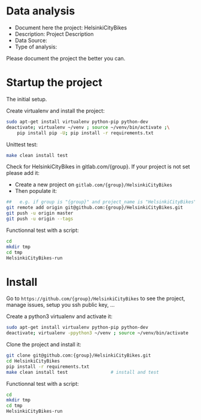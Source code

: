 # Data analysis
- Document here the project: HelsinkiCityBikes
- Description: Project Description
- Data Source:
- Type of analysis:

Please document the project the better you can.

# Startup the project

The initial setup.

Create virtualenv and install the project:
```bash
sudo apt-get install virtualenv python-pip python-dev
deactivate; virtualenv ~/venv ; source ~/venv/bin/activate ;\
    pip install pip -U; pip install -r requirements.txt
```

Unittest test:
```bash
make clean install test
```

Check for HelsinkiCityBikes in gitlab.com/{group}.
If your project is not set please add it:

- Create a new project on `gitlab.com/{group}/HelsinkiCityBikes`
- Then populate it:

```bash
##   e.g. if group is "{group}" and project_name is "HelsinkiCityBikes"
git remote add origin git@github.com:{group}/HelsinkiCityBikes.git
git push -u origin master
git push -u origin --tags
```

Functionnal test with a script:

```bash
cd
mkdir tmp
cd tmp
HelsinkiCityBikes-run
```

# Install

Go to `https://github.com/{group}/HelsinkiCityBikes` to see the project, manage issues,
setup you ssh public key, ...

Create a python3 virtualenv and activate it:

```bash
sudo apt-get install virtualenv python-pip python-dev
deactivate; virtualenv -ppython3 ~/venv ; source ~/venv/bin/activate
```

Clone the project and install it:

```bash
git clone git@github.com:{group}/HelsinkiCityBikes.git
cd HelsinkiCityBikes
pip install -r requirements.txt
make clean install test                # install and test
```
Functionnal test with a script:

```bash
cd
mkdir tmp
cd tmp
HelsinkiCityBikes-run
```
